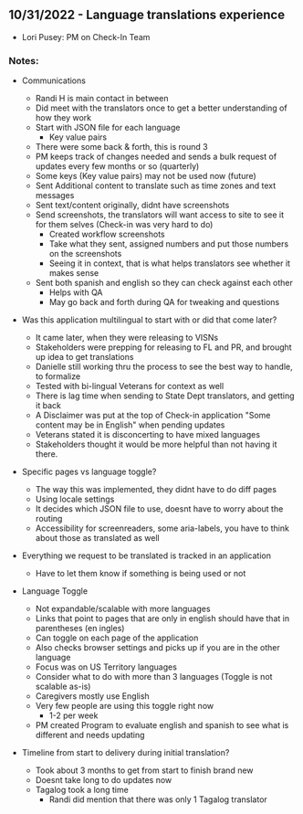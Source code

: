 ## 10/31/2022 - Language translations experience
- Lori Pusey: PM on Check-In Team

### Notes:
- Communications
     - Randi H is main contact in between
     - Did meet with the translators once to get a better understanding of how they work
     - Start with JSON file for each language
          - Key value pairs
     - There were some back & forth, this is round 3
     - PM keeps track of changes needed and sends a bulk request of updates every few months or so (quarterly)
     - Some keys (Key value pairs) may not be used now (future)
     - Sent Additional content to translate such as time zones and text messages
     - Sent text/content originally, didnt have screenshots
     - Send screenshots, the translators will want access to site to see it for them selves (Check-in was very hard to do)
          - Created workflow screenshots
          - Take what they sent, assigned numbers and put those numbers on the screenshots
          - Seeing it in context, that is what helps translators see whether it makes sense
     - Sent both spanish and english so they can check against each other 
          - Helps with QA
          - May go back and forth during QA for tweaking and questions

- Was this application multilingual to start with or did that come later?
     - It came later, when they were releasing to VISNs
     - Stakeholders were prepping for releasing to FL and PR, and brought up idea to get translations
     - Danielle still working thru the process to see the best way to handle, to formalize
     - Tested with bi-lingual Veterans for context as well
     - There is lag time when sending to State Dept translators,  and getting it back
     - A Disclaimer was put at the top of Check-in application "Some content may be in English" when pending updates
     - Veterans stated it is disconcerting to have mixed languages
     - Stakeholders thought it would be more helpful than not having it there. 

- Specific pages vs language toggle?
     - The way this was implemented, they didnt have to do diff pages
     - Using locale settings
     - It decides which JSON file to use, doesnt have to worry about the routing
     - Accessibility for screenreaders, some aria-labels, you have to think about those as translated as well


- Everything we request to be translated is tracked in an application
     - Have to let them know if something is being used or not

- Language Toggle
     - Not expandable/scalable with more languages
     - Links that point to pages that are only in english should have that in parentheses (en ingles) 
     - Can toggle on each page of the application
     - Also checks browser settings and picks up if you are in the other language
     - Focus was on US Territory languages
     - Consider what to do with more than 3 languages (Toggle is not scalable as-is)
     - Caregivers mostly use English
     - Very few people are using this toggle right now
          - 1-2 per week
     - PM created Program to evaluate english and spanish to see what is different and needs updating
    
- Timeline from start to delivery during initial translation?
     - Took about 3 months to get from start to finish brand new
     - Doesnt take long to do updates now
     - Tagalog took a long time
          - Randi did mention that there was only 1 Tagalog translator






